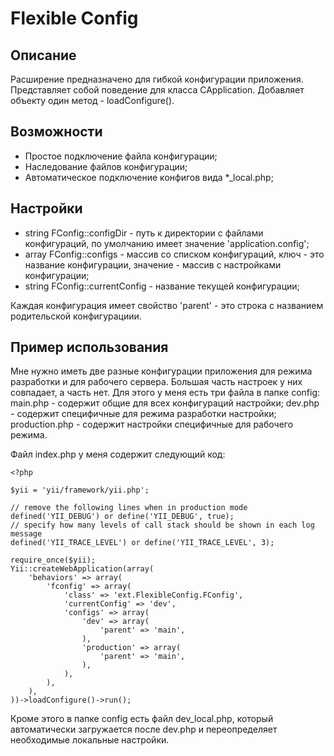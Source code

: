 # Flexible Config

## Описание

Расширение предназначено для гибкой конфигурации приложения.
Представляет собой поведение для класса CApplication. Добавляет объекту один метод - loadConfigure().

## Возможности

* Простое подключение файла конфигурации;
* Наследование файлов конфигурации;
* Автоматическое подключение конфигов вида *_local.php;

## Настройки

* string FConfig::configDir - путь к директории с файлами конфигураций, по умолчанию имеет значение 'application.config';
* array FConfig::configs - массив со списком конфигураций, ключ - это название конфигурации, значение - массив с настройками конфигурации;
* string FConfig::currentConfig - название текущей конфигурации;

Каждая конфигурация имеет свойство 'parent' - это строка с названием родительской конфигурациии.

## Пример использования

Мне нужно иметь две разные конфигурации приложения для режима разработки и для рабочего сервера. Большая часть настроек у них совпадает, а часть нет.
Для этого у меня есть три файла в папке config: main.php - содержит общие для всех конфигураций настройки; dev.php - содержит специфичные для режима разработки настройки; production.php - содержит настройки специфичные для рабочего режима.

Файл index.php у меня содержит следующий код:

    <?php

    $yii = 'yii/framework/yii.php';

    // remove the following lines when in production mode
    defined('YII_DEBUG') or define('YII_DEBUG', true);
    // specify how many levels of call stack should be shown in each log message
    defined('YII_TRACE_LEVEL') or define('YII_TRACE_LEVEL', 3);

    require_once($yii);
    Yii::createWebApplication(array(
        'behaviors' => array(
            'fconfig' => array(
                'class' => 'ext.FlexibleConfig.FConfig',
                'currentConfig' => 'dev',
                'configs' => array(
                    'dev' => array(
                        'parent' => 'main',
                    ),
                    'production' => array(
                        'parent' => 'main',
                    ),
                ),
            ),
        ),
    ))->loadConfigure()->run();

Кроме этого в папке config есть файл dev_local.php, который автоматически загружается после dev.php и переопределяет необходимые локальные настройки.




